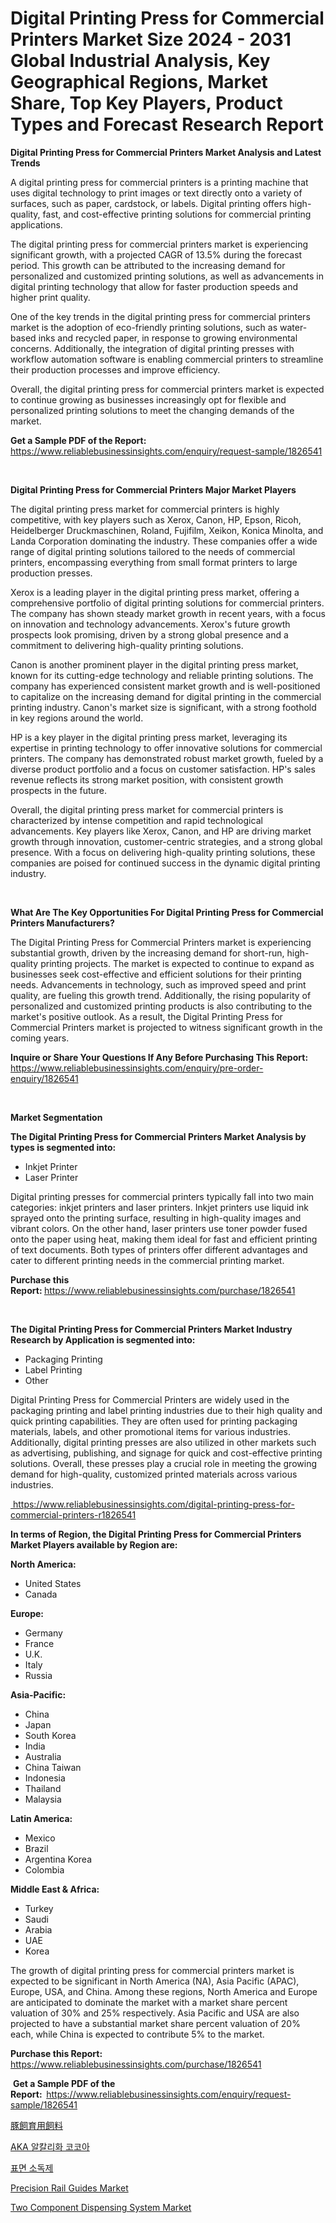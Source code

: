 <p><h1>Digital Printing Press for Commercial Printers Market Size 2024 - 2031 Global Industrial Analysis, Key Geographical Regions, Market Share, Top Key Players, Product Types and Forecast Research Report</h1></p><p><strong>Digital Printing Press for Commercial Printers Market Analysis and Latest Trends</strong></p>
<p><p>A digital printing press for commercial printers is a printing machine that uses digital technology to print images or text directly onto a variety of surfaces, such as paper, cardstock, or labels. Digital printing offers high-quality, fast, and cost-effective printing solutions for commercial printing applications.</p><p>The digital printing press for commercial printers market is experiencing significant growth, with a projected CAGR of 13.5% during the forecast period. This growth can be attributed to the increasing demand for personalized and customized printing solutions, as well as advancements in digital printing technology that allow for faster production speeds and higher print quality.</p><p>One of the key trends in the digital printing press for commercial printers market is the adoption of eco-friendly printing solutions, such as water-based inks and recycled paper, in response to growing environmental concerns. Additionally, the integration of digital printing presses with workflow automation software is enabling commercial printers to streamline their production processes and improve efficiency.</p><p>Overall, the digital printing press for commercial printers market is expected to continue growing as businesses increasingly opt for flexible and personalized printing solutions to meet the changing demands of the market.</p></p>
<p><strong>Get a Sample PDF of the Report:&nbsp;</strong> <a href="https://www.reliablebusinessinsights.com/enquiry/request-sample/1826541">https://www.reliablebusinessinsights.com/enquiry/request-sample/1826541</a></p>
<p>&nbsp;</p>
<p><strong>Digital Printing Press for Commercial Printers Major Market Players</strong></p>
<p><p>The digital printing press market for commercial printers is highly competitive, with key players such as Xerox, Canon, HP, Epson, Ricoh, Heidelberger Druckmaschinen, Roland, Fujifilm, Xeikon, Konica Minolta, and Landa Corporation dominating the industry. These companies offer a wide range of digital printing solutions tailored to the needs of commercial printers, encompassing everything from small format printers to large production presses.</p><p>Xerox is a leading player in the digital printing press market, offering a comprehensive portfolio of digital printing solutions for commercial printers. The company has shown steady market growth in recent years, with a focus on innovation and technology advancements. Xerox's future growth prospects look promising, driven by a strong global presence and a commitment to delivering high-quality printing solutions.</p><p>Canon is another prominent player in the digital printing press market, known for its cutting-edge technology and reliable printing solutions. The company has experienced consistent market growth and is well-positioned to capitalize on the increasing demand for digital printing in the commercial printing industry. Canon's market size is significant, with a strong foothold in key regions around the world.</p><p>HP is a key player in the digital printing press market, leveraging its expertise in printing technology to offer innovative solutions for commercial printers. The company has demonstrated robust market growth, fueled by a diverse product portfolio and a focus on customer satisfaction. HP's sales revenue reflects its strong market position, with consistent growth prospects in the future.</p><p>Overall, the digital printing press market for commercial printers is characterized by intense competition and rapid technological advancements. Key players like Xerox, Canon, and HP are driving market growth through innovation, customer-centric strategies, and a strong global presence. With a focus on delivering high-quality printing solutions, these companies are poised for continued success in the dynamic digital printing industry.</p></p>
<p>&nbsp;</p>
<p><strong>What Are The Key Opportunities For Digital Printing Press for Commercial Printers Manufacturers?</strong></p>
<p><p>The Digital Printing Press for Commercial Printers market is experiencing substantial growth, driven by the increasing demand for short-run, high-quality printing projects. The market is expected to continue to expand as businesses seek cost-effective and efficient solutions for their printing needs. Advancements in technology, such as improved speed and print quality, are fueling this growth trend. Additionally, the rising popularity of personalized and customized printing products is also contributing to the market's positive outlook. As a result, the Digital Printing Press for Commercial Printers market is projected to witness significant growth in the coming years.</p></p>
<p><strong>Inquire or Share Your Questions If Any Before Purchasing This Report:</strong> <a href="https://www.reliablebusinessinsights.com/enquiry/pre-order-enquiry/1826541">https://www.reliablebusinessinsights.com/enquiry/pre-order-enquiry/1826541</a></p>
<p>&nbsp;</p>
<p><strong>Market Segmentation</strong></p>
<p><strong>The Digital Printing Press for Commercial Printers Market Analysis by types is segmented into:</strong></p>
<p><ul><li>Inkjet Printer</li><li>Laser Printer</li></ul></p>
<p><p>Digital printing presses for commercial printers typically fall into two main categories: inkjet printers and laser printers. Inkjet printers use liquid ink sprayed onto the printing surface, resulting in high-quality images and vibrant colors. On the other hand, laser printers use toner powder fused onto the paper using heat, making them ideal for fast and efficient printing of text documents. Both types of printers offer different advantages and cater to different printing needs in the commercial printing market.</p></p>
<p><strong>Purchase this Report:&nbsp;</strong><a href="https://www.reliablebusinessinsights.com/purchase/1826541">https://www.reliablebusinessinsights.com/purchase/1826541</a></p>
<p>&nbsp;</p>
<p><strong>The Digital Printing Press for Commercial Printers Market Industry Research by Application is segmented into:</strong></p>
<p><ul><li>Packaging Printing</li><li>Label Printing</li><li>Other</li></ul></p>
<p><p>Digital Printing Press for Commercial Printers are widely used in the packaging printing and label printing industries due to their high quality and quick printing capabilities. They are often used for printing packaging materials, labels, and other promotional items for various industries. Additionally, digital printing presses are also utilized in other markets such as advertising, publishing, and signage for quick and cost-effective printing solutions. Overall, these presses play a crucial role in meeting the growing demand for high-quality, customized printed materials across various industries.</p></p>
<p><a href="https://www.reliablebusinessinsights.com/digital-printing-press-for-commercial-printers-r1826541">&nbsp;https://www.reliablebusinessinsights.com/digital-printing-press-for-commercial-printers-r1826541</a></p>
<p><strong>In terms of Region, the Digital Printing Press for Commercial Printers Market Players available by Region are:</strong></p>
<p>
    <p> <strong> North America: </strong>
        <ul>
            <li>United States</li>
            <li>Canada</li>
        </ul>
        </p> 
    <p> <strong> Europe: </strong>
        <ul>
            <li>Germany</li>
            <li>France</li>
            <li>U.K.</li>
            <li>Italy</li>
            <li>Russia</li>
        </ul>
        </p> 
    <p> <strong> Asia-Pacific: </strong>
        <ul>
            <li>China</li>
            <li>Japan</li>
            <li>South Korea</li>
            <li>India</li>
            <li>Australia</li>
            <li>China Taiwan</li>
            <li>Indonesia</li>
            <li>Thailand</li>
            <li>Malaysia</li>
        </ul>
        </p> 
    <p> <strong> Latin America: </strong>
        <ul>
            <li>Mexico</li>
            <li>Brazil</li>
            <li>Argentina Korea</li>
            <li>Colombia</li>
        </ul>
        </p> 
    <p> <strong> Middle East & Africa: </strong>
        <ul>
            <li>Turkey</li>
            <li>Saudi</li>
            <li>Arabia</li>
            <li>UAE</li>
            <li>Korea</li>
        </ul>
    </p>
    </p>
<p><p>The growth of digital printing press for commercial printers market is expected to be significant in North America (NA), Asia Pacific (APAC), Europe, USA, and China. Among these regions, North America and Europe are anticipated to dominate the market with a market share percent valuation of 30% and 25% respectively. Asia Pacific and USA are also projected to have a substantial market share percent valuation of 20% each, while China is expected to contribute 5% to the market.</p></p>
<p><strong>Purchase this Report: </strong><a href="https://www.reliablebusinessinsights.com/purchase/1826541">https://www.reliablebusinessinsights.com/purchase/1826541</a></p>
<p>&nbsp;<strong>Get a Sample PDF of the Report:&nbsp;&nbsp;</strong><a href="https://www.reliablebusinessinsights.com/enquiry/request-sample/1826541">https://www.reliablebusinessinsights.com/enquiry/request-sample/1826541</a></p>
<p><strong></strong></p>
<p><p><a href="https://github.com/FredaJerde/Market-Research-Report-List-1/blob/main/7647692163431.md">豚飼育用飼料</a></p><p><a href="https://github.com/sarassiksa/Market-Research-Report-List-1/blob/main/6941758175897.md">AKA 알칼리화 코코아</a></p><p><a href="https://github.com/LoganRew1964/Market-Research-Report-List-1/blob/main/2950528175898.md">표면 소독제</a></p><p><a href="https://github.com/derrinmiltonellis35gcl/Market-Research-Report-List-3/blob/main/precision-rail-guides-market.md">Precision Rail Guides Market</a></p><p><a href="https://github.com/Chiragrp22/Market-Research-Report-List-5/blob/main/two-component-dispensing-system-market.md">Two Component Dispensing System Market</a></p></p>